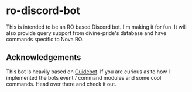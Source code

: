 # ro-discord-bot

This is intended to be an RO based Discord bot. I'm making it for fun. It will also provide query support from divine-pride's database and have commands specific to Nova RO.

## Acknowledgements

This bot is heavily based on [Guidebot][1]. If you are curious as to how I implemented the bots event / command modules and some cool commands. Head over there and check it out.


[1]: https://github.com/An-Idiots-Guide/guidebot
